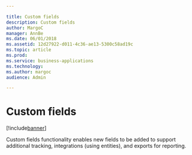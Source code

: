 ```yaml
---

title: Custom fields
description: Custom fields
author: MargoC
manager: AnnBe
ms.date: 06/01/2018
ms.assetid: 12d27922-d011-4c36-ae13-5300c58ad19c
ms.topic: article
ms.prod: 
ms.service: business-applications
ms.technology: 
ms.author: margoc
audience: Admin

---
```

#  Custom fields




[!include[banner](../../includes/banner.md)]

Custom fields functionality enables new fields to be added to support additional
tracking, integrations (using entities), and exports for reporting.
